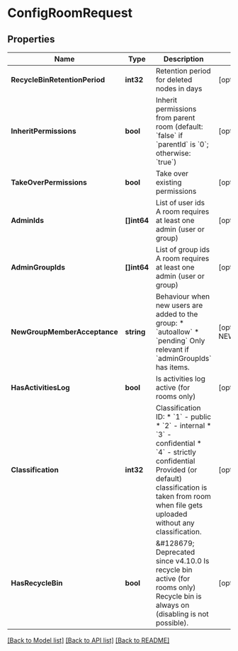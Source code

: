 # ConfigRoomRequest

## Properties
Name | Type | Description | Notes
------------ | ------------- | ------------- | -------------
**RecycleBinRetentionPeriod** | **int32** | Retention period for deleted nodes in days | [optional] [default to null]
**InheritPermissions** | **bool** | Inherit permissions from parent room  (default: &#x60;false&#x60; if &#x60;parentId&#x60; is &#x60;0&#x60;; otherwise: &#x60;true&#x60;) | [optional] [default to null]
**TakeOverPermissions** | **bool** | Take over existing permissions | [optional] [default to null]
**AdminIds** | **[]int64** | List of user ids  A room requires at least one admin (user or group) | [optional] [default to null]
**AdminGroupIds** | **[]int64** | List of group ids  A room requires at least one admin (user or group) | [optional] [default to null]
**NewGroupMemberAcceptance** | **string** | Behaviour when new users are added to the group:  * &#x60;autoallow&#x60;  * &#x60;pending&#x60;    Only relevant if &#x60;adminGroupIds&#x60; has items. | [optional] [default to NEW_GROUP_MEMBER_ACCEPTANCE.AUTOALLOW]
**HasActivitiesLog** | **bool** | Is activities log active (for rooms only) | [optional] [default to true]
**Classification** | **int32** | Classification ID:  * &#x60;1&#x60; - public  * &#x60;2&#x60; - internal  * &#x60;3&#x60; - confidential  * &#x60;4&#x60; - strictly confidential    Provided (or default) classification is taken from room  when file gets uploaded without any classification. | [optional] [default to CLASSIFICATION.2_]
**HasRecycleBin** | **bool** | &amp;#128679; Deprecated since v4.10.0  Is recycle bin active (for rooms only)  Recycle bin is always on (disabling is not possible). | [optional] [default to null]

[[Back to Model list]](../README.md#documentation-for-models) [[Back to API list]](../README.md#documentation-for-api-endpoints) [[Back to README]](../README.md)


